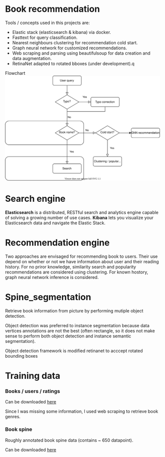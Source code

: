 # Book recommendation

Tools / concepts used in this projects are:
- Elastic stack (elasticsearch & kibana) via docker.
- Fasttext for query classification.
- Nearest neighbours clustering for recommendation cold start.
- Graph neural network for customized recommendations.
- Web scraping and parsing using beautifulsoup for data creation and data augmentation.
- RetinaNet adapted to rotated bboxes (under development).q

Flowchart
![](./assets/flowchart.drawio.svg)

# Search engine

**Elasticsearch** is a distributed, RESTful search and analytics engine capable of solving a growing number of use cases. **Kibana** lets you visualize your Elasticsearch data and navigate the Elastic Stack.

# Recommendation engine

Two approaches are envisaged for recommending book to users. Their use depend on whether or not we have information about user and their reading history.
For no priror knowledge, similarity search and popularity recommendations are considered using clustering. For known hostory, graph neural network inference is considered. 

# Spine_segmentation

Retrieve book information from picture by performing mutiple object detection.

Object detection was preferred to instance segmentation because data vertices annotations are not the best (often rectangle, so it does not make sense to perform both object detection and instance semantic segmentation).

Object detection framework is modified retinanet to acccept rotated bounding boxes

# Training data

### Books / users / ratings

Can be downloaded [here](https://www.kaggle.com/arashnic/book-recommendation-dataset)

Since I was missing some information, I used web scraping to retrieve book genres.

### Book spine
Roughly annotated book spine data (contains ~ 650 datapoint).

Can be downloaded [here](https://data.4tu.nl/articles/dataset/Data_mannually-labelled_accompanying_the_research_on_segmentation_of_book-spine_images/12688436/1?file=24026006)
